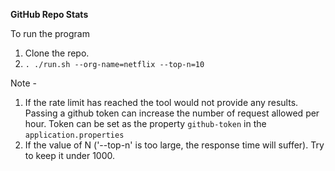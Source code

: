 **GitHub Repo Stats**

To run the program
1) Clone the repo.
2) `. ./run.sh --org-name=netflix --top-n=10`

Note - 
1) If the rate limit has reached the tool would not provide any results.
Passing a github token can increase the number of request allowed per hour. 
Token can be set as the property `github-token` in the `application.properties`
2) If the value of N ('--top-n' is too large, the response time will suffer). 
Try to keep it under 1000.
